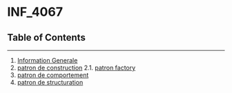 # INF_4067

## Table of Contents
***
1. [Information Generale](#information_generale)
2. [patron de construction](#patron_de_construction)
    2.1. [patron factory](##patronde_construction)
3. [patron de comportement](#patron_de_comportement)
4. [patron de structuration](#patron_de_structuration)

